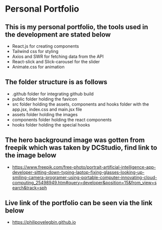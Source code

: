 # Personal Portfolio

## This is my personal portfolio, the tools used in the development are stated below
- React.js for creating components
- Tailwind css for styling
- Axios and SWR for fetching data from the API
- React-slick and Slick-carousel for the slider
- Animate.css for animation

## The folder structure is as follows
- .github folder for integrating github build
- public folder holding the favicon
- src folder holding the assets, components and hooks folder with the app.jsx, index.css and main.jsx file
- assets folder holding the images
- components folder holding the react components
- hooks folder holding the special hooks

## The hero background image was gotten from freepik which was taken by DCStudio, find link to the image below
- https://www.freepik.com/free-photo/portrait-artificial-intelligence-app-developer-sitting-down-typing-laptop-fixing-glasses-looking-up-smiling-camera-programer-using-portable-computer-innovating-cloud-computing_25498949.htm#query=developer&position=15&from_view=search&track=sph

## Live link of the portfolio can be seen via the link below
- https://philipoyelegbin.github.io